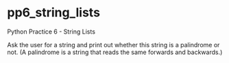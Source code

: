 # pp6_string_lists
Python Practice 6 - String Lists

Ask the user for a string and print out whether this string is a palindrome or not. (A palindrome is a string that reads the same forwards and backwards.)
